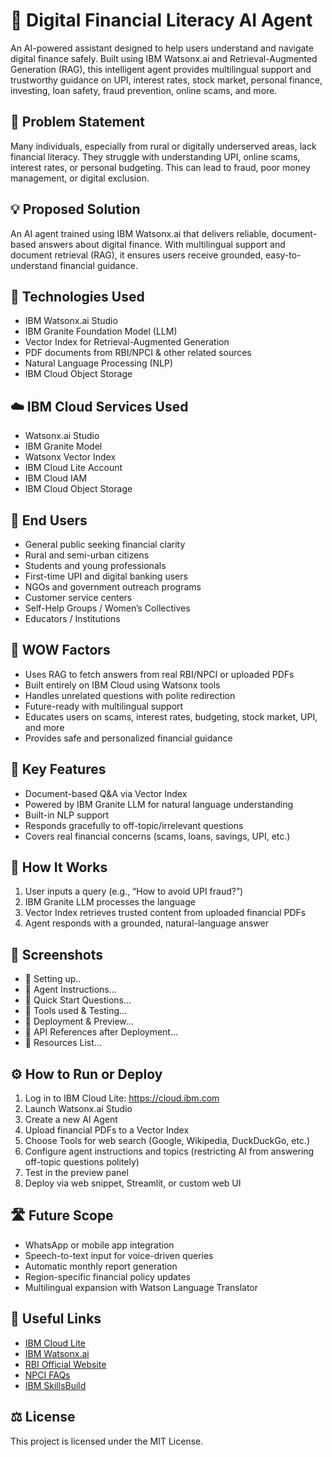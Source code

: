 # 💬 Digital Financial Literacy AI Agent

An AI-powered assistant designed to help users understand and navigate digital finance safely. Built using IBM Watsonx.ai and Retrieval-Augmented Generation (RAG), this intelligent agent provides multilingual support and trustworthy guidance on UPI, interest rates, stock market, personal finance, investing, loan safety, fraud prevention, online scams, and more.

## 🧩 Problem Statement
Many individuals, especially from rural or digitally underserved areas, lack financial literacy. They struggle with understanding UPI, online scams, interest rates, or personal budgeting. This can lead to fraud, poor money management, or digital exclusion.

## 💡 Proposed Solution
An AI agent trained using IBM Watsonx.ai that delivers reliable, document-based answers about digital finance. With multilingual support and document retrieval (RAG), it ensures users receive grounded, easy-to-understand financial guidance.

## 🧠 Technologies Used
- IBM Watsonx.ai Studio
- IBM Granite Foundation Model (LLM)
- Vector Index for Retrieval-Augmented Generation
- PDF documents from RBI/NPCI & other related sources
- Natural Language Processing (NLP)
- IBM Cloud Object Storage

## ☁️ IBM Cloud Services Used
- Watsonx.ai Studio
- IBM Granite Model
- Watsonx Vector Index
- IBM Cloud Lite Account
- IBM Cloud IAM
- IBM Cloud Object Storage

## 👥 End Users
- General public seeking financial clarity
- Rural and semi-urban citizens
- Students and young professionals
- First-time UPI and digital banking users
- NGOs and government outreach programs
- Customer service centers
- Self-Help Groups / Women’s Collectives
- Educators / Institutions

## 🌟 WOW Factors
- Uses RAG to fetch answers from real RBI/NPCI or uploaded PDFs
- Built entirely on IBM Cloud using Watsonx tools
- Handles unrelated questions with polite redirection
- Future-ready with multilingual support
- Educates users on scams, interest rates, budgeting, stock market, UPI, and more
- Provides safe and personalized financial guidance

## 🧪 Key Features
- Document-based Q&A via Vector Index
- Powered by IBM Granite LLM for natural language understanding
- Built-in NLP support
- Responds gracefully to off-topic/irrelevant questions
- Covers real financial concerns (scams, loans, savings, UPI, etc.)

## 🚀 How It Works
1. User inputs a query (e.g., “How to avoid UPI fraud?”)
2. IBM Granite LLM processes the language
3. Vector Index retrieves trusted content from uploaded financial PDFs
4. Agent responds with a grounded, natural-language answer

## 📸 Screenshots
- 🔹 Setting up..
- 🔹 Agent Instructions...
- 🔹 Quick Start Questions...
- 🔹 Tools used & Testing...
- 🔹 Deployment & Preview...
- 🔹 API References after Deployment...
- 🔹 Resources List...

## ⚙️ How to Run or Deploy
1. Log in to IBM Cloud Lite: https://cloud.ibm.com
2. Launch Watsonx.ai Studio
3. Create a new AI Agent
4. Upload financial PDFs to a Vector Index
5. Choose Tools for web search (Google, Wikipedia, DuckDuckGo, etc.)
6. Configure agent instructions and topics (restricting AI from answering off-topic questions politely)
7. Test in the preview panel
8. Deploy via web snippet, Streamlit, or custom web UI

## 🛣️ Future Scope
- WhatsApp or mobile app integration
- Speech-to-text input for voice-driven queries
- Automatic monthly report generation
- Region-specific financial policy updates
- Multilingual expansion with Watson Language Translator

## 🔗 Useful Links
- [IBM Cloud Lite](https://cloud.ibm.com)
- [IBM Watsonx.ai](https://www.ibm.com/products/watsonx-ai)
- [RBI Official Website](https://www.rbi.org.in)
- [NPCI FAQs](https://www.npci.org.in/what-we-do/upi/faqs)
- [IBM SkillsBuild](https://skillsbuild.org)

## ⚖️ License
This project is licensed under the MIT License.
